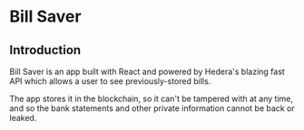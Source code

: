 # Bill Saver
## Introduction
Bill Saver is an app built with React and powered by Hedera's blazing fast API which allows a user to see previously-stored bills. 

The app stores it in the blockchain, so it can't be tampered with at any time, and so the bank statements and other private information cannot be back or leaked.


